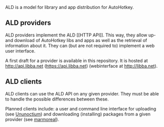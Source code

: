 ALD is a model for library and app distribution for AutoHotkey.

## ALD providers
ALD providers implement the ALD [[HTTP API]]. This way, they allow up- and download of AutoHotkey libs and apps as well as the retrieval of information about it. They can (but are not required to) implement a web user interface.

A first draft for a provider is available in this repository. It is hosted at http://api.libba.net (https://api.libba.net) (webinterface at http://libba.net).

## ALD clients
ALD clients can use the ALD API on any given provider. They must be able to handle the possible differences between these.

Planned clients include: a user and command line interface for uploading (see [Ununoctium](../../Ununoctium)) and downloading (installing) packages from a given provider (see [marmoreal](../../marmoreal)).